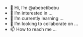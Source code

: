- 👋 Hi, I’m @abebetibebu
- 👀 I’m interested in ...
- 🌱 I’m currently learning ...
- 💞️ I’m looking to collaborate on ...
- 📫 How to reach me ...

<!---
abebetibebu/abebetibebu is a ✨ special ✨ repository because its `README.md` (this file) appears on your GitHub profile.
You can click the Preview link to take a look at your changes.
--->
